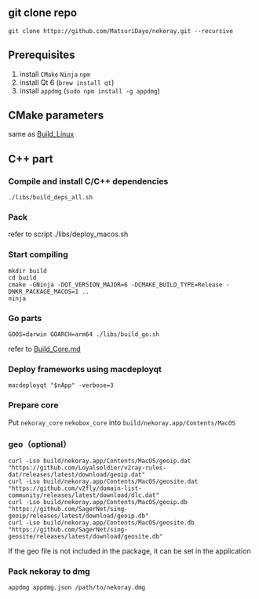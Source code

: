 ## git clone repo

```
git clone https://github.com/MatsuriDayo/nekoray.git --recursive
```

## Prerequisites

1. install `CMake` `Ninja` `npm`
2. install Qt 6 (`brew install qt`)
3. install `appdmg` (`sudo npm install -g appdmg`)

## CMake parameters

same as [Build_Linux](./Build_Linux.md)

## C++ part

### Compile and install C/C++ dependencies 


```shell
./libs/build_deps_all.sh
```
### Pack

refer to script ./libs/deploy_macos.sh

### Start compiling

```shell
mkdir build
cd build
cmake -GNinja -DQT_VERSION_MAJOR=6 -DCMAKE_BUILD_TYPE=Release -DNKR_PACKAGE_MACOS=1 ..
ninja
```

### Go parts

`GOOS=darwin GOARCH=arm64 ./libs/build_go.sh`

refer to [Build_Core.md](./Build_Core.md)

### Deploy frameworks using macdeployqt

`macdeployqt "$nApp" -verbose=3`


### Prepare core

Put `nekoray_core` `nekobox_core` into `build/nekoray.app/Contents/MacOS`

### geo（optional）

```shell
curl -Lso build/nekoray.app/Contents/MacOS/geoip.dat "https://github.com/Loyalsoldier/v2ray-rules-dat/releases/latest/download/geoip.dat"
curl -Lso build/nekoray.app/Contents/MacOS/geosite.dat "https://github.com/v2fly/domain-list-community/releases/latest/download/dlc.dat"
curl -Lso build/nekoray.app/Contents/MacOS/geoip.db "https://github.com/SagerNet/sing-geoip/releases/latest/download/geoip.db"
curl -Lso build/nekoray.app/Contents/MacOS/geosite.db "https://github.com/SagerNet/sing-geosite/releases/latest/download/geosite.db"
```

If the geo file is not included in the package, it can be set in the application

### Pack nekoray to dmg

```shell
appdmg appdmg.json /path/to/nekoray.dmg
```
